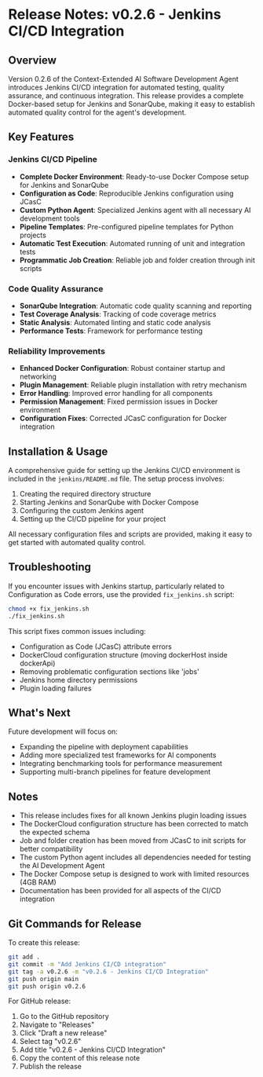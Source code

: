 # Release Notes: v0.2.6 - Jenkins CI/CD Integration

## Overview

Version 0.2.6 of the Context-Extended AI Software Development Agent introduces Jenkins CI/CD integration for automated testing, quality assurance, and continuous integration. This release provides a complete Docker-based setup for Jenkins and SonarQube, making it easy to establish automated quality control for the agent's development.

## Key Features

### Jenkins CI/CD Pipeline

- **Complete Docker Environment**: Ready-to-use Docker Compose setup for Jenkins and SonarQube
- **Configuration as Code**: Reproducible Jenkins configuration using JCasC
- **Custom Python Agent**: Specialized Jenkins agent with all necessary AI development tools
- **Pipeline Templates**: Pre-configured pipeline templates for Python projects
- **Automatic Test Execution**: Automated running of unit and integration tests
- **Programmatic Job Creation**: Reliable job and folder creation through init scripts

### Code Quality Assurance

- **SonarQube Integration**: Automatic code quality scanning and reporting
- **Test Coverage Analysis**: Tracking of code coverage metrics
- **Static Analysis**: Automated linting and static code analysis
- **Performance Tests**: Framework for performance testing

### Reliability Improvements

- **Enhanced Docker Configuration**: Robust container startup and networking
- **Plugin Management**: Reliable plugin installation with retry mechanism
- **Error Handling**: Improved error handling for all components
- **Permission Management**: Fixed permission issues in Docker environment
- **Configuration Fixes**: Corrected JCasC configuration for Docker integration

## Installation & Usage

A comprehensive guide for setting up the Jenkins CI/CD environment is included in the `jenkins/README.md` file. The setup process involves:

1. Creating the required directory structure
2. Starting Jenkins and SonarQube with Docker Compose
3. Configuring the custom Jenkins agent
4. Setting up the CI/CD pipeline for your project

All necessary configuration files and scripts are provided, making it easy to get started with automated quality control.

## Troubleshooting

If you encounter issues with Jenkins startup, particularly related to Configuration as Code errors, use the provided `fix_jenkins.sh` script:

```bash
chmod +x fix_jenkins.sh
./fix_jenkins.sh
```

This script fixes common issues including:
- Configuration as Code (JCasC) attribute errors
- DockerCloud configuration structure (moving dockerHost inside dockerApi)
- Removing problematic configuration sections like 'jobs'
- Jenkins home directory permissions
- Plugin loading failures

## What's Next

Future development will focus on:
- Expanding the pipeline with deployment capabilities
- Adding more specialized test frameworks for AI components
- Integrating benchmarking tools for performance measurement
- Supporting multi-branch pipelines for feature development

## Notes

- This release includes fixes for all known Jenkins plugin loading issues
- The DockerCloud configuration structure has been corrected to match the expected schema
- Job and folder creation has been moved from JCasC to init scripts for better compatibility
- The custom Python agent includes all dependencies needed for testing the AI Development Agent
- The Docker Compose setup is designed to work with limited resources (4GB RAM)
- Documentation has been provided for all aspects of the CI/CD integration

## Git Commands for Release

To create this release:

```bash
git add .
git commit -m "Add Jenkins CI/CD integration"
git tag -a v0.2.6 -m "v0.2.6 - Jenkins CI/CD Integration"
git push origin main
git push origin v0.2.6
```

For GitHub release:
1. Go to the GitHub repository
2. Navigate to "Releases" 
3. Click "Draft a new release"
4. Select tag "v0.2.6"
5. Add title "v0.2.6 - Jenkins CI/CD Integration"
6. Copy the content of this release note
7. Publish the release
